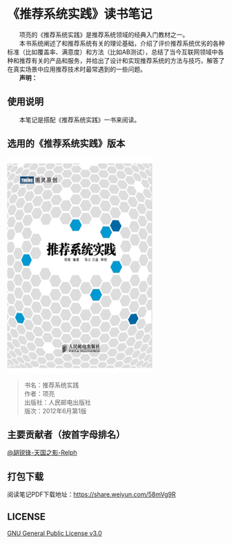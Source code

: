 # 《推荐系统实践》读书笔记
&emsp;&emsp;项亮的《推荐系统实践》是推荐系统领域的经典入门教材之一。  
&emsp;&emsp;本书系统阐述了和推荐系统有关的理论基础，介绍了评价推荐系统优劣的各种标准（比如覆盖率、满意度）和方法（比如AB测试），总结了当今互联网领域中各种和推荐有关的产品和服务，并给出了设计和实现推荐系统的方法与技巧，解答了在真实场景中应用推荐技术时最常遇到的一些问题。  
&emsp;&emsp;**声明：**   

## 使用说明
&emsp;&emsp;本笔记是搭配《推荐系统实践》一书来阅读。

## 选用的《推荐系统实践》版本
<img src="./images/recommendation-system-practice-book.jpg" width="336" height= "500">


> 书名：推荐系统实践<br/>
> 作者：项亮<br/>
> 出版社：人民邮电出版社<br/>
> 版次：2012年6月第1版<br/>

## 主要贡献者（按首字母排名）
 [@胡锐锋-天国之影-Relph](https://github.com/Relph1119)

## 打包下载
阅读笔记PDF下载地址：https://share.weiyun.com/58mVg9R

## LICENSE
[GNU General Public License v3.0](https://github.com/relph1119/recommendation-system-practice-notes/blob/master/LICENSE)